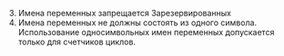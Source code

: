 3. Имена переменных запрещается Зарезервированных
4. Имена переменных не должны состоять из одного символа. Использование односимвольных имен переменных допускается только для счетчиков циклов.